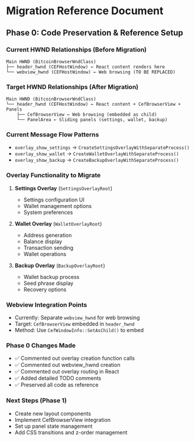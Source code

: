 # Migration Reference Document

## Phase 0: Code Preservation & Reference Setup

### Current HWND Relationships (Before Migration)
```
Main HWND (BitcoinBrowserWndClass)
├── header_hwnd (CEFHostWindow) ← React content renders here
└── webview_hwnd (CEFHostWindow) ← Web browsing (TO BE REPLACED)
```

### Target HWND Relationships (After Migration)
```
Main HWND (BitcoinBrowserWndClass)
└── header_hwnd (CEFHostWindow) ← React content + CefBrowserView + Panels
    ├── CefBrowserView ← Web browsing (embedded as child)
    └── PanelArea ← Sliding panels (settings, wallet, backup)
```

### Current Message Flow Patterns
- `overlay_show_settings` → `CreateSettingsOverlayWithSeparateProcess()`
- `overlay_show_wallet` → `CreateWalletOverlayWithSeparateProcess()`
- `overlay_show_backup` → `CreateBackupOverlayWithSeparateProcess()`

### Overlay Functionality to Migrate
1. **Settings Overlay** (`SettingsOverlayRoot`)
   - Settings configuration UI
   - Wallet management options
   - System preferences

2. **Wallet Overlay** (`WalletOverlayRoot`)
   - Address generation
   - Balance display
   - Transaction sending
   - Wallet operations

3. **Backup Overlay** (`BackupOverlayRoot`)
   - Wallet backup process
   - Seed phrase display
   - Recovery options

### Webview Integration Points
- Currently: Separate `webview_hwnd` for web browsing
- Target: `CefBrowserView` embedded in `header_hwnd`
- Method: Use `CefWindowInfo::SetAsChild()` to embed

### Phase 0 Changes Made
- ✅ Commented out overlay creation function calls
- ✅ Commented out webview_hwnd creation
- ✅ Commented out overlay routing in React
- ✅ Added detailed TODO comments
- ✅ Preserved all code as reference

### Next Steps (Phase 1)
- Create new layout components
- Implement CefBrowserView integration
- Set up panel state management
- Add CSS transitions and z-order management
